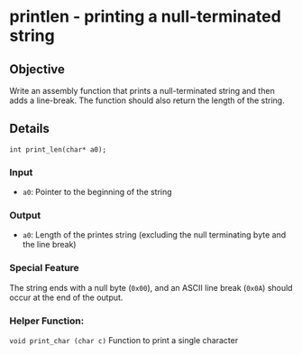 # printlen - printing a null-terminated string

## Objective
Write an assembly function that prints a null-terminated string and then adds a line-break. The function should also return the length of the string. 
## Details
```
int print_len(char* a0);
```
### Input
- `a0`: Pointer to the beginning of the string
### Output
- `a0`: Length of the printes string (excluding the null terminating byte and the line break)
### Special Feature
The string ends with a null byte (`0x00`), and an ASCII line break (`0x0A`) should occur at the end of the output.
### Helper Function:
```void print_char (char c)```
Function to print a single character




